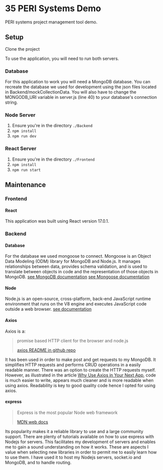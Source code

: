 # 35 PERI Systems Demo

PERI systems project management tool demo.

## Setup
Clone the project

To use the application, you will need to run both servers.

### Database
For this application to work you will need a MongoDB database. You can recreate the database we used for development using the json files located in Backend/mockCollectionData. You will also have to change the MONGODB_URI variable in server.js (line 40) to your database's connection string. 

### Node Server
1. Ensure you're in the directory `./Backend`
2. `npm install`
3. `npm run dev`

### React Server
1. Ensure you're in the directory `./Frontend`
2. `npm install`
3. `npm run start`


## Maintenance

### Frontend

#### React
This application was built using React version 17.0.1. 

### Backend

#### Database
For the database we used mongoose to connect. Mongoose is an Object Data Modeling (ODM) library for MongoDB and Node.js. It manages relationships between data, provides schema validation, and is used to translate between objects in code and the representation of those objects in MongoDB.
[see MongoDB documentation](https://docs.mongodb.com/)
[see Mongoose documentation](https://www.npmjs.com/package/mongoose/v/5.11.15)



#### Node
Node.js is an open-source, cross-platform, back-end JavaScript runtime environment that runs on the V8 engine and executes JavaScript code outside a web browser. 
[see documentation](https://nodejs.org/en/docs/)

#### Axios
Axios is a:
> promise based HTTP client for the browser and node.js
>
>[axios README in github repo](https://github.com/axios/axios/blob/master/README.md)

It has been used in order to make post and get requests to my MongoDB. It simplifies HTTP requests and performs CRUD 
operations in a easily readable manner. There was an option to create the HTTP requests myself. However, as illustrated 
in the article [Why Use Axios in Your Next App](https://medium.com/@janelle.wg/why-use-axios-in-your-next-app-c44ad3508e93),
code is much easier to write, appears much cleaner and is more readable when using axios. Readability is key to good 
quality code hence I opted for using axios.

#### express

> Express is the most popular Node web framework
>
>[MDN web docs](https://developer.mozilla.org/en-US/docs/Learn/Server-side/Express_Nodejs/Introduction#:~:text=Express%20is%20the%20most%20popular,different%20URL%20paths%20(routes).)

Its popularity makes it a reliable library to use and a large community support. There are plenty of tutorials available
on how to use express with Nodejs for servers. This facilitates my development of servers and enables me to gain a sound
understanding on how it works. These are aspects I value when selecting new libraries in order to permit me to easily 
learn how to use them. I have used it to host my Nodejs servers, socket.io and MongoDB, and to handle routing.
